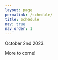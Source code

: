 ```yaml
---
layout: page
permalink: /schedule/
title: Schedule
nav: true
nav_order: 1
---
```



October 2nd 2023.

More to come!
